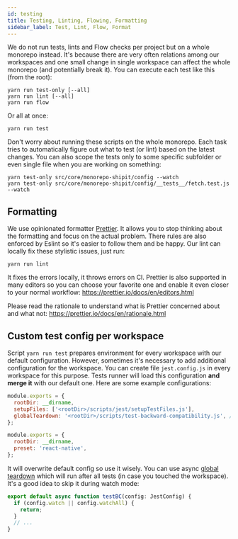 ```yaml
---
id: testing
title: Testing, Linting, Flowing, Formatting
sidebar_label: Test, Lint, Flow, Format
---
```


We do not run tests, lints and Flow checks per project but on a whole monorepo instead. It's because there are very often relations among our workspaces and one small change in single workspace can affect the whole monorepo (and potentially break it). You can execute each test like this (from the root):

```text
yarn run test-only [--all]
yarn run lint [--all]
yarn run flow
```

Or all at once:

```text
yarn run test
```

Don't worry about running these scripts on the whole monorepo. Each task tries to automatically figure out what to test (or lint) based on the latest changes. You can also scope the tests only to some specific subfolder or even single file when you are working on something:

```text
yarn test-only src/core/monorepo-shipit/config --watch
yarn test-only src/core/monorepo-shipit/config/__tests__/fetch.test.js --watch
```

## Formatting

We use opinionated formatter [Prettier](https://prettier.io/). It allows you to stop thinking about the formatting and focus on the actual problem. There rules are also enforced by Eslint so it's easier to follow them and be happy. Our lint can locally fix these stylistic issues, just run:

```text
yarn run lint
```

It fixes the errors locally, it throws errors on CI. Prettier is also supported in many editors so you can choose your favorite one and enable it even closer to your normal workflow: https://prettier.io/docs/en/editors.html

Please read the rationale to understand what is Prettier concerned about and what not: https://prettier.io/docs/en/rationale.html

## Custom test config per workspace

Script `yarn run test` prepares environment for every workspace with our default configuration. However, sometimes it's necessary to add additional configuration for the workspace. You can create file `jest.config.js` in every workspace for this purpose. Tests runner will load this configuration **and merge it** with our default one. Here are some example configurations:

<!--DOCUSAURUS_CODE_TABS-->
<!--GraphQL-->

```js
module.exports = {
  rootDir: __dirname,
  setupFiles: ['<rootDir>/scripts/jest/setupTestFiles.js'],
  globalTeardown: '<rootDir>/scripts/test-backward-compatibility.js', // runs after all the tests
};
```

<!--React Native-->

```js
module.exports = {
  rootDir: __dirname,
  preset: 'react-native',
};
```

<!--END_DOCUSAURUS_CODE_TABS-->

It will overwrite default config so use it wisely. You can use async [global teardown](https://jestjs.io/docs/en/configuration#globalteardown-string) which will run after all tests (in case you touched the workspace). It's a good idea to skip it during watch mode:

```js
export default async function testBC(config: JestConfig) {
  if (config.watch || config.watchAll) {
    return;
  }
  // ...
}
```
